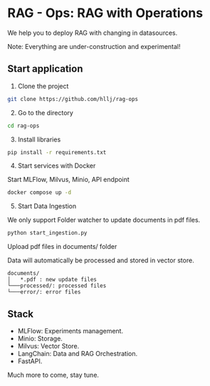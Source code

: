 # RAG - Ops: RAG with Operations

We help you to deploy RAG with changing in datasources.

Note: Everything are under-construction and experimental!

## Start application

1. Clone the project

```bash
git clone https://github.com/hllj/rag-ops
```

2. Go to the directory 

```bash
cd rag-ops
```

3. Install libraries

```bash
pip install -r requirements.txt
```

4. Start services with Docker

Start MLFlow, Milvus, Minio, API endpoint

```bash
docker compose up -d
```

5. Start Data Ingestion

We only support Folder watcher to update documents in pdf files.

```bash
python start_ingestion.py
```

Upload pdf files in documents/ folder

Data will automatically be processed and stored in vector store.

```
documents/
│   *.pdf : new update files
└───processed/: processed files
└───error/: error files
```


## Stack

- MLFlow: Experiments management.
- Minio: Storage.
- Milvus: Vector Store.
- LangChain: Data and RAG Orchestration.
- FastAPI.

Much more to come, stay tune.